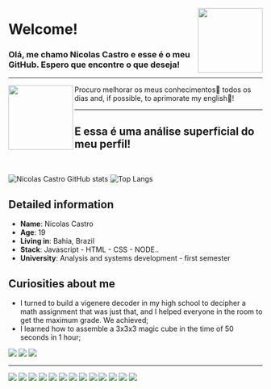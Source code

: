 <img src="https://www.tramaweb.com.br/wp-content/uploads/2019/10/f6719fd6-tenor.gif" align="right" height="128px" width="128px"></img>
<h1>Welcome!</h1>

<h3>Olá, me chamo Nicolas Castro e esse é o meu GitHub. Espero que encontre o que deseja!</h3>
<div>
  
</div>

<hr/>

<div>
  <img src="https://2.bp.blogspot.com/-uo1p9Jg0iHE/Vx5hGehv-DI/AAAAAAAATnw/KFIJ5nyDu1gcxirTTEudZCX2fpkw6DSpQCLcB/s1600/Gif%2BGato%2BEstudando%2BEstrat%25C3%25A9gias%2BMilitares.gif" align="left" height="128px" width="128px"></img>
  <p>Procuro melhorar os meus conhecimentos🧠 todos os dias and, if possible, to aprimorate my english📖!</p>
</div>



<hr/>
<div>
  <h2>E essa é uma análise superficial do meu perfil!</h2>
  
  <br/>
  
  ![Nicolas Castro GitHub stats](https://github-readme-stats.vercel.app/api?username=NicolasCastro01&theme=midnight-purple&show_icons=true)
  ![Top Langs](https://github-readme-stats.vercel.app/api/top-langs/?username=NicolasCastro01&theme=midnight-purple)
  
  
  
</div>


## Detailed information

* **Name**: Nicolas Castro
* **Age**: 19
* **Living in**: Bahia, Brazil
* **Stack**: Javascript - HTML - CSS - NODE..
* **University**: Analysis and systems development - first semester

## Curiosities about me

* I turned to build a vigenere decoder in my high school to decipher a math assignment that was just that, and I helped everyone in the room to get the maximum grade. We achieved;
* I learned how to assemble a 3x3x3 magic cube in the time of 50 seconds in 1 hour;


<div>
  <a href="mailto:nicolas.y0909@gmail.com" target="_blank"><img src="https://img.shields.io/badge/Gmail-D14836?style=for-the-badge&logo=gmail&logoColor=white"></img></a>
  <a href="https://twitter.com/NicolasC6432" target="_blank"><img src="https://img.shields.io/badge/Twitter-1DA1F2?style=for-the-badge&logo=twitter&logoColor=white"></img></a>
  <a href="https://www.linkedin.com/in/nicolas-castro01/" target="_blank"><img src="https://img.shields.io/badge/LinkedIn-0077B5?style=for-the-badge&logo=linkedin&logoColor=white"></img></a>
</div>

<hr/>

<div>
  <img src="https://img.shields.io/badge/JavaScript-F7DF1E?style=for-the-badge&logo=javascript&logoColor=black"></img>
  <img src="https://img.shields.io/badge/TypeScript-007ACC?style=for-the-badge&logo=typescript&logoColor=white"></img>
  <img src="https://img.shields.io/badge/HTML5-E34F26?style=for-the-badge&logo=html5&logoColor=white"></img>
  <img src="https://img.shields.io/badge/CSS3-1572B6?style=for-the-badge&logo=css3&logoColor=white"></img>
  <img src="https://img.shields.io/badge/Sass-CC6699?style=for-the-badge&logo=sass&logoColor=white"></img>
  <img src="https://img.shields.io/badge/Node.js-43853D?style=for-the-badge&logo=node.js&logoColor=white"></img>
  <img src="https://img.shields.io/badge/Express.js-404D59?style=for-the-badge"></img>
  <img src="https://img.shields.io/badge/React-20232A?style=for-the-badge&logo=react&logoColor=61DAFB"></img>
  <img src="https://img.shields.io/badge/jQuery-0769AD?style=for-the-badge&logo=jquery&logoColor=white"></img>
  <img src="https://img.shields.io/badge/MySQL-00000F?style=for-the-badge&logo=mysql&logoColor=white"></img>
  <img src="https://img.shields.io/badge/PostgreSQL-316192?style=for-the-badge&logo=postgresql&logoColor=white"></img>
  <img src="https://img.shields.io/badge/MongoDB-4EA94B?style=for-the-badge&logo=mongodb&logoColor=white"></img>
  <img src="	https://img.shields.io/badge/Heroku-430098?style=for-the-badge&logo=heroku&logoColor=white"></img>
</div>


<!---
NicolasCastro01/NicolasCastro01 is a ✨ special ✨ repository because its `README.md` (this file) appears on your GitHub profile.
You can click the Preview link to take a look at your changes.
--->
